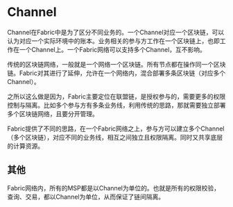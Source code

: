 # Channel
Channel在Fabric中是为了区分不同业务的。一个Channel对应一个区块链，可以认为对应一个实际环境中的账本。业务相关的参与方工作在一个区块链上，也即工作在一个Channel上。一个Fabric网络可以支持多个Channel，互不影响。

传统的区块链网络，一般就是一个网络一个区块链。所有节点都在操作同一个区块链。Fabric对其进行了延伸，允许在一个网络内，混合部署多条区块链（对应多个Channel）。

之所以这么做是因为，Fabric主要定位在联盟链，是授权参与的，需要更多的权限控制与隔离。比如多个参与方有多条业务线，利用传统的思路，那就需要独立部署多个区块链网络，且要分开管理。

Fabric提供了不同的思路，在一个Fabric网络之上，参与方可以建立多个Channel（多个区块链），对应不同的业务线，相互之间独立且权限隔离。同时又共享底层的计算资源。

## 其他
Fabric网络内，所有的MSP都是以Channel为单位的。也就是所有的权限校验，查询、交易，都以Channel为单位，从而保证了链间隔离。
